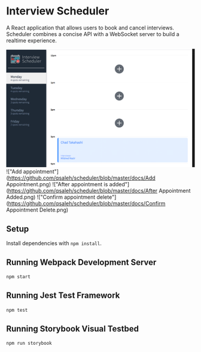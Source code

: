# Interview Scheduler

A React application that allows users to book and cancel interviews. Scheduler combines a concise API with a WebSocket server to build a realtime experience.

!["Start-up screen"](https://github.com/qsaleh/scheduler/blob/master/docs/Start-up.png)
!["Add appointment"](https://github.com/qsaleh/scheduler/blob/master/docs/Add Appointment.png)
!["After appointment is added"](https://github.com/qsaleh/scheduler/blob/master/docs/After Appointment Added.png)
!["Confirm appointment delete"](https://github.com/qsaleh/scheduler/blob/master/docs/Confirm Appointment Delete.png)

## Setup

Install dependencies with `npm install`.

## Running Webpack Development Server

```sh
npm start
```

## Running Jest Test Framework

```sh
npm test
```

## Running Storybook Visual Testbed

```sh
npm run storybook
```
